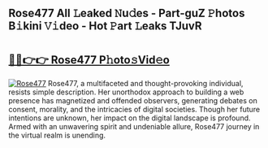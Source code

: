 ## Rose477 All 𝙻eaked 𝙽u𝚍es - Part-guZ 𝙿hotos B𝚒kini 𝚅𝚒deo - Hot 𝙿art 𝙻eaks TJuvR

# <h2><a href="http://ld3lewl.urlbe.top/?page=Rose477">🔗🔗👉👉 Rose477 P𝚑oto𝚜Vid𝚎o</a></h2>

[![Rose477](https://i.imgur.com/eBuTRDB.gif)](http://ld3lewl.urlbe.top/?page=Rose477)
Rose477, a multifaceted and thought-provoking individual, resists simple description. Her unorthodox approach to building a web presence has magnetized and offended observers, generating debates on consent, morality, and the intricacies of digital societies. Though her future intentions are unknown, her impact on the digital landscape is profound. Armed with an unwavering spirit and undeniable allure, Rose477 journey in the virtual realm is unending.
